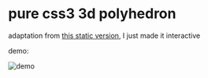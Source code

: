 # pure css3 3d polyhedron

adaptation from [this static version](https://codepen.io/desandro/pen/MGpMOV), I just made it interactive

demo:

![demo](https://i.imgur.com/oCRcHyB.gif)

